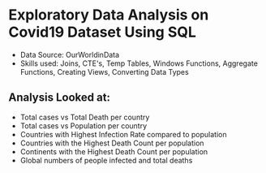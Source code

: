 # Exploratory Data Analysis on Covid19 Dataset Using SQL

* Data Source: OurWorldinData
* Skills used: Joins, CTE's, Temp Tables, Windows Functions,
  Aggregate Functions, Creating Views, Converting Data Types

## Analysis Looked at:

* Total cases vs Total Death per country
* Total cases vs Population per country
* Countries with Highest Infection Rate compared to population
* Countries with the Highest Death Count per population
* Continents with the Highest Death Count per population
* Global numbers of people infected and total deaths

